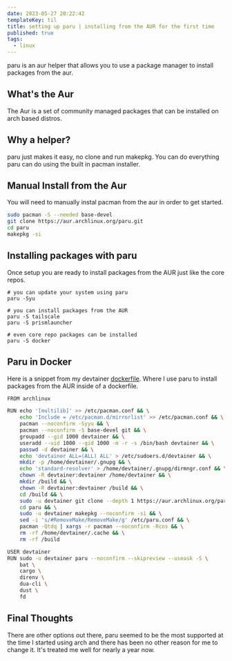 ```yaml
---
date: 2023-05-27 20:22:42
templateKey: til
title: setting up paru | installing from the AUR for the first time
published: true
tags:
  - linux
---
```


paru is an aur helper that allows you to use a package manager to install
packages from the aur.

## What's the Aur

The Aur is a set of community managed packages that can be installed on arch based distros.

## Why a helper?

paru just makes it easy, no clone and run makepkg. You can do everything paru
can do using the built in pacman installer.

## Manual Install from the Aur

You will need to manually instal pacman from the aur in order to get started.

```bash
sudo pacman -S --needed base-devel
git clone https://aur.archlinux.org/paru.git
cd paru
makepkg -si
```

## Installing packages with paru

Once setup you are ready to install packages from the AUR just like the core repos.

```
# you can update your system using paru
paru -Syu

# you can install packages from the AUR
paru -S tailscale
paru -S prismlauncher

# even core repo packages can be installed
paru -S docker
```

## Paru in Docker

Here is a snippet from my devtainer
[dockerfile](https://github.com/WaylonWalker/devtainer/blob/main/Dockerfile).
Where I use paru to install packages from the AUR inside of a dockerfile.

```bash
FROM archlinux

RUN echo '[multilib]' >> /etc/pacman.conf && \
    echo 'Include = /etc/pacman.d/mirrorlist' >> /etc/pacman.conf && \
    pacman --noconfirm -Syyu && \
    pacman --noconfirm -S base-devel git && \
    groupadd --gid 1000 devtainer && \
    useradd --uid 1000 --gid 1000 -m -r -s /bin/bash devtainer && \
    passwd -d devtainer && \
    echo 'devtainer ALL=(ALL) ALL' > /etc/sudoers.d/devtainer && \
    mkdir -p /home/devtainer/.gnupg && \
    echo 'standard-resolver' > /home/devtainer/.gnupg/dirmngr.conf && \
    chown -R devtainer:devtainer /home/devtainer && \
    mkdir /build && \
    chown -R devtainer:devtainer /build && \
    cd /build && \
    sudo -u devtainer git clone --depth 1 https://aur.archlinux.org/paru.git && \
    cd paru && \
    sudo -u devtainer makepkg --noconfirm -si && \
    sed -i 's/#RemoveMake/RemoveMake/g' /etc/paru.conf && \
    pacman -Qtdq | xargs -r pacman --noconfirm -Rcns && \
    rm -rf /home/devtainer/.cache && \
    rm -rf /build

USER devtainer
RUN sudo -u devtainer paru --noconfirm --skipreview --useask -S \
    bat \
    cargo \
    direnv \
    dua-cli \
    dust \
    fd

```

## Final Thoughts

There are other options out there, paru seemed to be the most supported at the
time I started using arch and there has been no other reason for me to change
it. It's treated me well for nearly a year now.
